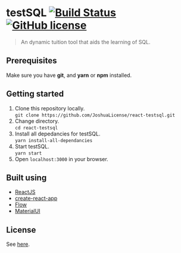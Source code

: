 # testSQL [![Build Status](https://travis-ci.org/JoshuaLicense/react-testsql.svg?branch=master)](https://travis-ci.org/JoshuaLicense/react-testsql) [![GitHub license](https://img.shields.io/badge/license-MIT-blue.svg?style=flat-square)](https://github.com/your/your-project/blob/master/LICENSE)

> An dynamic tuition tool that aids the learning of SQL.

## Prerequisites

Make sure you have **git**, and **yarn** or **npm** installed.

## Getting started

1.  Clone this repository locally.  
    `git clone https://github.com/JoshuaLicense/react-testsql.git`
1.  Change directory.  
    `cd react-testsql`
1.  Install all depedancies for testSQL.  
    `yarn install-all-dependancies`
1.  Start testSQL.  
    `yarn start`
1.  Open `localhost:3000` in your browser.

## Built using

- [ReactJS](https://github.com/facebook/react/)
- [create-react-app](https://github.com/facebook/create-react-app)
- [Flow](https://github.com/facebook/flow)
- [MaterialUI](https://github.com/mui-org/material-ui)

## License

See [here](https://github.com/JoshuaLicense/react-testsql/blob/master/LICENSE).
